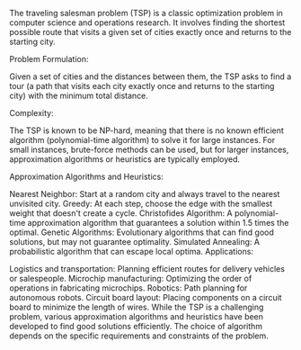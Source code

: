 The traveling salesman problem (TSP) is a classic optimization problem in computer science and operations research. It involves finding the shortest possible route that visits a given set of cities exactly once and returns to the starting city.   

Problem Formulation:

Given a set of cities and the distances between them, the TSP asks to find a tour (a path that visits each city exactly once and returns to the starting city) with the minimum total distance.

Complexity:

The TSP is known to be NP-hard, meaning that there is no known efficient algorithm (polynomial-time algorithm) to solve it for large instances. For small instances, brute-force methods can be used, but for larger instances, approximation algorithms or heuristics are typically employed.

Approximation Algorithms and Heuristics:

Nearest Neighbor: Start at a random city and always travel to the nearest unvisited city.
Greedy: At each step, choose the edge with the smallest weight that doesn't create a cycle.
Christofides Algorithm: A polynomial-time approximation algorithm that guarantees a solution within 1.5 times the optimal.
Genetic Algorithms: Evolutionary algorithms that can find good solutions, but may not guarantee optimality.
Simulated Annealing: A probabilistic algorithm that can escape local optima.
Applications:

Logistics and transportation: Planning efficient routes for delivery vehicles or salespeople.
Microchip manufacturing: Optimizing the order of operations in fabricating microchips.
Robotics: Path planning for autonomous robots.
Circuit board layout: Placing components on a circuit board to minimize the length of wires.
While the TSP is a challenging problem, various approximation algorithms and heuristics have been developed to find good solutions efficiently. The choice of algorithm depends on the specific requirements and constraints of the problem.
